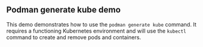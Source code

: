 ## Podman generate kube demo

This demo demonstrates how to use the `podman generate kube` command.  It requires
a functioning Kubernetes environment and will use the `kubectl` command to create
and remove pods and containers.
